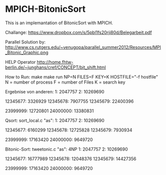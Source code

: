 MPICH-BitonicSort
=================

This is an implemantation of BitonicSort with MPICH.

Challange:
https://www.dropbox.com/s/5pbl1fs20rji80d/Belegarbeit.pdf

Parallel Solution by:
http://www.cs.rutgers.edu/~venugopa/parallel_summer2012/Resources/MPI_Bitonic_Graphic.png

HELP Operator
http://home.fhtw-berlin.de/~junghans/cref/CONCEPT/bit_shift.html

How to Run:
make
make run NP=N FILES=F KEY=K HOSTFILE="-f hostfile"
N = number of process
F = number of Files
K = search key

Ergebnise von anderen:
1:          2047757
2:          10269690

12345677:   3326929
12345678:   7907755
12345679:   22400396

23999999:   12720801
24000000:   13380831

Qsort: sort_local.c "as":
1:          2047757
2:          10269690

12345677:   6160299
12345678:   12725828
12345679:   7930934

23999999:   17163420
24000000:   9649720

Bitonic-Sort: tweetonic.c "as": 4NP
1:          2047757
2:          10269690

12345677:   16777989
12345678:   12048376
12345679:   14427356

23999999:   17163420
24000000:   9649720
